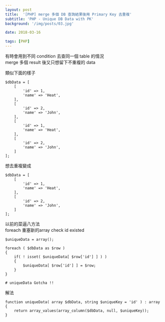```yaml
---
layout: post
title:  '[PHP] merge 多個 DB 查詢結果後用 Primary Key 去重複'
subtitle: 'PHP - Unique DB Data with PK'
background: '/img/posts/03.jpg'

date: 2018-03-16

tags: [PHP]
---
```


有時會用到不同 condition 去查同一個 table 的情況  
merge 多個 result 後又只想留下不重複的 data  

類似下面的樣子
```
$dbData = [
    [
        'id' => 1,
        'name' => 'Heat',
    ],
    [
        'id' => 2,
        'name' => 'John',
    ],
    [
        'id' => 1,
        'name' => 'Heat',
    ],
    [
        'id' => 2,
        'name' => 'John',
    ]
];

```

想去重複變成
```
$dbData = [
    [
        'id' => 1,
        'name' => 'Heat',
    ],
    [
        'id' => 2,
        'name' => 'John',
    ]
];
```

以前的菜逼八方法  
foreach 重塞新的array check id existed
```
$uniqueData = array();

foreach ( $dbData as $row )
{
    if( ! isset( $uniqueData[ $row['id'] ] ) )
    {
        $uniqueData[ $row['id'] ] = $row;
    }
}

# uniqueData Gotcha !!

```

解法
```
function uniqueData( array $dbData, string $uniqueKey = 'id' ) : array
{
    return array_values(array_column($dbData, null, $uniqueKey));
}
```